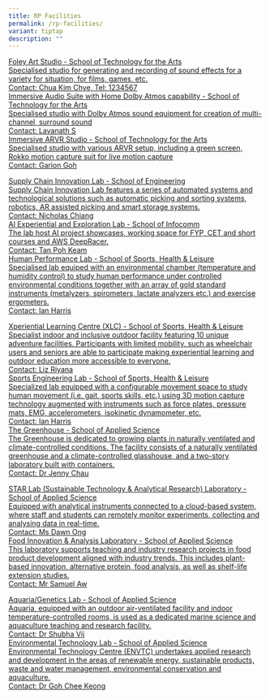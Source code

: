 ```yaml
---
title: RP Facilities
permalink: /rp-facilities/
variant: tiptap
description: ""
---
```

<p></p>
<div class="isomer-card-grid"><a rel="noopener noreferrer nofollow" href="Mailto:chua_kim_chye@rp.edu.sg" class="isomer-card"><div class="isomer-card-body"><div class="isomer-card-title">Foley Art Studio - School of Technology for the Arts</div><div class="isomer-card-description">Specialised studio for generating and recording of sound effects for a variety for situation, for films, games, etc.</div><div class="isomer-card-link">Contact: Chua Kim Chye, Tel: 1234567</div></div></a>
<a rel="noopener noreferrer nofollow" href="Mailto:lavanath_s@rp.edu.sg" class="isomer-card">
<div class="isomer-card-body">
<div class="isomer-card-title">Immersive Audio Suite with Home Dolby Atmos capability - School of Technology
for the Arts</div>
<div class="isomer-card-description">Specialised studio with Dolby Atmos sound equipment for creation of multi-channel,
surround sound</div>
<div class="isomer-card-link">Contact: Lavanath S</div>
</div>
</a><a rel="noopener noreferrer nofollow" href="Mailto:garion_goh@rp.edu.sg" class="isomer-card"><div class="isomer-card-body"><div class="isomer-card-title">Immersive ARVR Studio - School of Technology for the Arts</div><div class="isomer-card-description">Specialised studio with various ARVR setup, including a green screen, Rokko motion capture suit for live motion capture</div><div class="isomer-card-link">Contact: Garion Goh</div></div></a>
</div>
<p></p>
<div class="isomer-card-grid"><a rel="noopener noreferrer nofollow" href="Mailto:nicholas_chiang@rp.edu.sg" class="isomer-card"><div class="isomer-card-body"><div class="isomer-card-title">Supply Chain Innovation Lab - School of Engineering</div><div class="isomer-card-description">Supply Chain Innovation Lab features a series of automated systems and technological solutions such as automatic picking and sorting systems, robotics, AR assisted picking and smart storage systems.</div><div class="isomer-card-link">Contact: Nicholas Chiang</div></div></a>
<a rel="noopener noreferrer nofollow" href="Mailto:tan_poh_keam@RP.EDU.SG" class="isomer-card">
<div class="isomer-card-body">
<div class="isomer-card-title">AI Experiential and Exploration Lab - School of Infocomm</div>
<div class="isomer-card-description">The lab host AI project showcases, working space for FYP, CET and short
courses and AWS DeepRacer.</div>
<div class="isomer-card-link">Contact: Tan Poh Keam</div>
</div>
</a><a rel="noopener noreferrer nofollow" href="Mailto:ian_harris_sujae@rp.edu.sg" class="isomer-card"><div class="isomer-card-body"><div class="isomer-card-title">Human Performance Lab - School of Sports, Health &amp; Leisure</div><div class="isomer-card-description">Specialised lab equiped with an environmental chamber (temperature and humidity control) to study human performance under controlled environmental conditions together with an array of gold standard instruments (metalyzers, spirometers, lactate analyzers etc.) and exercise ergometers.</div><div class="isomer-card-link">Contact: Ian Harris</div></div></a>
</div>
<p></p>
<div class="isomer-card-grid"><a rel="noopener noreferrer nofollow" href="Mailto:liz_riyana@rp.edu.sg" class="isomer-card"><div class="isomer-card-body"><div class="isomer-card-title">Xperiential Learning Centre (XLC) - School of Sports, Health &amp; Leisure</div><div class="isomer-card-description">Specialist indoor and inclusive outdoor facility featuring 10 unique adventure facilities. Participants with limited mobility, such as wheelchair users and seniors are able to participate making experiential learning and outdoor education more accessible to everyone.</div><div class="isomer-card-link">Contact: Liz Riyana</div></div></a>
<a rel="noopener noreferrer nofollow" href="Mailto:ian_harris_sujae@rp.edu.sg" class="isomer-card">
<div class="isomer-card-body">
<div class="isomer-card-title">Sports Engineering Lab - School of Sports, Health &amp; Leisure</div>
<div class="isomer-card-description">Specialized lab equipped with a configurable movement space to study human
movement (i.e. gait, sports skills, etc.) using 3D motion capture technology
augmented with instruments such as force plates, pressure mats, EMG, accelerometers,
isokinetic dynamometer, etc.</div>
<div class="isomer-card-link">Contact: Ian Harris</div>
</div>
</a><a rel="noopener noreferrer nofollow" href="Mailto: jenny_chau@rp.edu.sg" class="isomer-card"><div class="isomer-card-body"><div class="isomer-card-title">The Greenhouse - School of Applied Science</div><div class="isomer-card-description">The Greenhouse is dedicated to growing plants in naturally ventilated and climate-controlled conditions. The facility consists of a naturally ventilated greenhouse and a climate-controlled glasshouse, and a two-story laboratory built with containers.</div><div class="isomer-card-link">Contact: Dr Jenny Chau</div></div></a>
</div>
<p></p>
<div class="isomer-card-grid"><a rel="noopener noreferrer nofollow" href="Mailto:dawn_ong@rp.edu.sg" class="isomer-card"><div class="isomer-card-body"><div class="isomer-card-title">STAR Lab (Sustainable Technology &amp; Analytical Research) Laboratory - School of Applied Science</div><div class="isomer-card-description">Equipped with analytical instruments connected to a cloud-based system, where staff and students can remotely monitor experiments, collecting and analysing data in real-time.</div><div class="isomer-card-link">Contact: Ms Dawn Ong</div></div></a>
<a rel="noopener noreferrer nofollow" href="Mailto:samuel_aw@rp.edu.sg" class="isomer-card">
<div class="isomer-card-body">
<div class="isomer-card-title">Food Innovation &amp; Analysis Laboratory - School of Applied Science</div>
<div class="isomer-card-description">This laboratory supports teaching and industry research projects in food
product development aligned with industry trends. This includes plant-based
innovation, alternative protein, food analysis, as well as shelf-life extension
studies.</div>
<div class="isomer-card-link">Contact: Mr Samuel Aw</div>
</div>
</a>
</div>
<p></p>
<div class="isomer-card-grid"><a rel="noopener noreferrer nofollow" href="Mailto:shubha_vij@rp.edu.sg" class="isomer-card"><div class="isomer-card-body"><div class="isomer-card-title">Aquaria/Genetics Lab - School of Applied Science</div><div class="isomer-card-description">Aquaria, equipped with an outdoor air-ventilated facility and indoor temperature-controlled rooms, is used as a dedicated marine science and aquaculture teaching and research facility.</div><div class="isomer-card-link">Contact: Dr Shubha Vij</div></div></a>
<a rel="noopener noreferrer nofollow" href="Mailto:goh_chee_keong@rp.edu.sg" class="isomer-card">
<div class="isomer-card-body">
<div class="isomer-card-title">Environmental Technology Lab - School of Applied Science</div>
<div class="isomer-card-description">Environmental Technology Centre (ENVTC) undertakes applied research and
development in the areas of renewable energy, sustainable products, waste
and water management, environmental conservation and aquaculture.</div>
<div class="isomer-card-link">Contact: Dr Goh Chee Keong</div>
</div>
</a>
</div>
<p></p>
